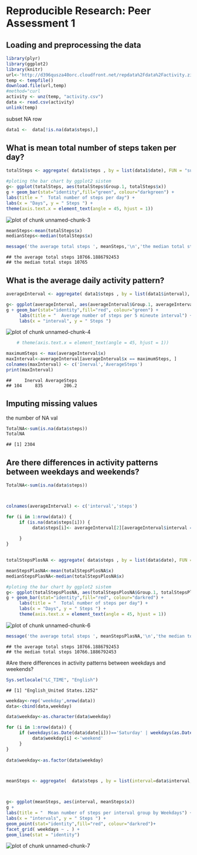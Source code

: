 Reproducible Research: Peer Assessment 1
========================================================

## Loading and preprocessing the data


```r
library(plyr)
library(ggplot2)
library(knitr)
url<-'http://d396qusza40orc.cloudfront.net/repdata%2Fdata%2Factivity.zip'
temp <- tempfile()
download.file(url,temp)
#method="curl
activity <- unz(temp, "activity.csv")
data <- read.csv(activity)
unlink(temp)
```
subset NA row

```r
data1 <-  data[!is.na(data$steps),]
```

## What is mean total number of steps taken per day?


```r
totalSteps <- aggregate( data1$steps , by = list(data1$date), FUN = "sum", simplify = TRUE)

#ploting the bar chart by ggplot2 sistem
g<- ggplot(totalSteps, aes(totalSteps$Group.1, totalSteps$x))
g + geom_bar(stat="identity",fill="green", colour="darkgreen") +
labs(title = "  Total number of steps per day") +
labs(x = "Days", y = " Steps ") +
theme(axis.text.x = element_text(angle = 45, hjust = 1))   
```

![plot of chunk unnamed-chunk-3](figure/unnamed-chunk-3.png) 

```r
meanSteps<-mean(totalSteps$x)
medianSteps<-median(totalSteps$x)

message('the average total steps ', meanSteps,'\n','the median total steps ',medianSteps)
```

```
## the average total steps 10766.1886792453
## the median total steps 10765
```

## What is the average daily activity pattern?

```r
averageInterval <- aggregate( data1$steps , by = list(data1$interval), FUN = "mean", simplify = TRUE)

g<- ggplot(averageInterval, aes(averageInterval$Group.1, averageInterval$x))
g + geom_bar(stat="identity",fill="red", colour="green") +
     labs(title = "  Average number of steps per 5 mineute interval") +
     labs(x = "interval", y = " Steps ") 
```

![plot of chunk unnamed-chunk-4](figure/unnamed-chunk-4.png) 

```r
    # theme(axis.text.x = element_text(angle = 45, hjust = 1))    

maximumSteps <- max(averageInterval$x)
maxInterval<-averageInterval[averageInterval$x == maximumSteps, ]
colnames(maxInterval) <- c('Inerval','AverageSteps')
print(maxInterval)
```

```
##     Inerval AverageSteps
## 104     835        206.2
```


## Imputing missing values

the number of NA val

```r
TotalNA<-sum(is.na(data$steps))
TotalNA
```

```
## [1] 2304
```


## Are there differences in activity patterns between weekdays and weekends?


```r
TotalNA<-sum(is.na(data$steps))



colnames(averageInterval) <- c('interval','steps')

for (i in 1:nrow(data)) {
     if (is.na(data$steps[i])) {
          data$steps[i]<- averageInterval[2][averageInterval$interval ==   data$interval[i],]
          
     }
}
          

totalStepsPlosNA <- aggregate( data$steps , by = list(data$date), FUN = "sum", simplify = TRUE)

meanStepsPlasNA<-mean(totalStepsPlosNA$x)
medianStepsPlasNA<-median(totalStepsPlosNA$x)

#ploting the bar chart by ggplot2 sistem
g<- ggplot(totalStepsPlosNA, aes(totalStepsPlosNA$Group.1, totalStepsPlosNA$x))
g + geom_bar(stat="identity",fill="red", colour="darkred") +
     labs(title = "  Total number of steps per day") +
     labs(x = "Days", y = " Steps ") +
     theme(axis.text.x = element_text(angle = 45, hjust = 1)) 
```

![plot of chunk unnamed-chunk-6](figure/unnamed-chunk-6.png) 

```r
message('the average total steps ', meanStepsPlasNA,'\n','the median total steps ',medianStepsPlasNA)
```

```
## the average total steps 10766.1886792453
## the median total steps 10766.1886792453
```



#Are there differences in activity patterns between weekdays and weekends?


```r
Sys.setlocale("LC_TIME", "English")
```

```
## [1] "English_United States.1252"
```

```r
weekday<-rep('weekday',nrow(data))
data<-cbind(data,weekday)

data$weekday<-as.character(data$weekday)

for (i in 1:nrow(data)) {
     if (weekdays(as.Date(data$date[i]))=='Saturday' | weekdays(as.Date(data$date[i]))=='Sunday'){
          data$weekday[i] <-'weekend'
     }
}
          
data$weekday<-as.factor(data$weekday)



meanSteps <- aggregate(  data$steps , by = list(interval=data$interval,weekdays=data$weekday), FUN = "mean", simplify = TRUE)



g<- ggplot(meanSteps, aes(interval, meanSteps$x))
g + 
labs(title = "  Mean number of steps per interval group by Weekdays") +
labs(x = "intervals", y = " Steps ") +
geom_point(stat="identity",fill="red", colour="darkred")+
facet_grid( weekdays ~ . ) +
geom_line(stat = "identity")
```

![plot of chunk unnamed-chunk-7](figure/unnamed-chunk-7.png) 












































